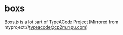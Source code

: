 # boxs
Boxs.js is a lot part of TypeACode Project (Mirrored from myproject://typeacode@cp2m.mpu.com)
